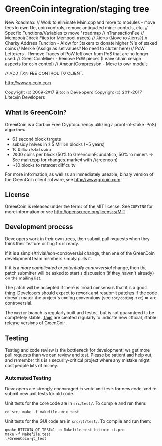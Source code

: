 GreenCoin integration/staging tree
================================

New Roadmap:
// Work to eliminate Main.cpp and move to modules - move fees to own file, coin controls, remove antiquated miner controls, etc.
// Specific Functions/Variables to move / roadmap
// nTransactionFee
// Mempool(Check Files for Mempool traces)
// Alerts (Move to Alerts?)
// Charity Address Function - Allow for Stakers to donate higher %'s of staked coins
// Merkle (Assign as set values? No need to clutter here)
// PoW Leftovers - Remove Traces of PoW left over from PoS that are no longer used.
// GreenCoinMiner - Remove PoW pieces (Leave chain design aspects for coin control)
// AmountCompression - Move to own module

// ADD TXN FEE CONTROL TO CLIENT.

http://www.grcoin.com

Copyright (c) 2009-2017 Bitcoin Developers
Copyright (c) 2011-2017 Litecoin Developers

What is GreenCoin?
----------------

GreenCoin is a Carbon Free Cryptocurrency utilizing a proof-of-stake (PoS) algorithm.
 - 63 second block targets
 - subsidy halves in 2.5 Million blocks (~5 years)
 - 10 Billion total coins
 - 2000 coins per block (50% to GreencoinFoundation, 50% to miners -> See main.cpp for changes, marked with //greencoin)
 - ~30 blocks to retarget difficulty

For more information, as well as an immediately useable, binary version of
the GreenCoin client sofware, see http://www.grcoin.com.

License
-------

GreenCoin is released under the terms of the MIT license. See `COPYING` for more
information or see http://opensource.org/licenses/MIT.

Development process
-------------------

Developers work in their own trees, then submit pull requests when they think
their feature or bug fix is ready.

If it is a simple/trivial/non-controversial change, then one of the GreenCoin
development team members simply pulls it.

If it is a *more complicated or potentially controversial* change, then the patch
submitter will be asked to start a discussion (if they haven't already) on the
[mailing list](http://sourceforge.net/mailarchive/forum.php?forum_name=bitcoin-development).

The patch will be accepted if there is broad consensus that it is a good thing.
Developers should expect to rework and resubmit patches if the code doesn't
match the project's coding conventions (see `doc/coding.txt`) or are
controversial.

The `master` branch is regularly built and tested, but is not guaranteed to be
completely stable. [Tags](https://github.com/bitcoin/bitcoin/tags) are created
regularly to indicate new official, stable release versions of GreenCoin.

Testing
-------

Testing and code review is the bottleneck for development; we get more pull
requests than we can review and test. Please be patient and help out, and
remember this is a security-critical project where any mistake might cost people
lots of money.

### Automated Testing

Developers are strongly encouraged to write unit tests for new code, and to
submit new unit tests for old code.

Unit tests for the core code are in `src/test/`. To compile and run them:

    cd src; make -f makefile.unix test

Unit tests for the GUI code are in `src/qt/test/`. To compile and run them:

    qmake BITCOIN_QT_TEST=1 -o Makefile.test bitcoin-qt.pro
    make -f Makefile.test
    ./GreenCoin-qt_test

